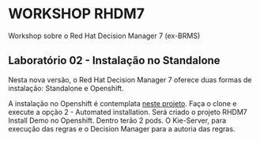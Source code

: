 # WORKSHOP RHDM7
Workshop sobre o Red Hat Decision Manager 7 (ex-BRMS)

## Laboratório 02 - Instalação no Standalone
Nesta nova versão, o Red Hat Decision Manager 7 oferece duas formas de instalação: Standalone e Openshift.

A instalação no Openshift é contemplata [neste projeto](https://github.com/jbossdemocentral/rhdm7-install-demo). Faça o clone e execute a opção 2 - Automated installation. Será criado o projeto RHDM7 Install Demo no Openshift. Dentro terão 2 pods. O Kie-Server, para execução das regras e o Decision Manager para a autoria das regras.
